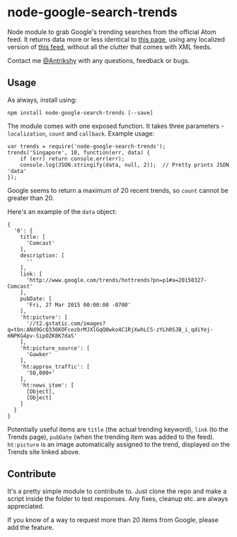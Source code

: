 node-google-search-trends
=========================

Node module to grab Google's trending searches from the official Atom feed. It returns data more or less identical to [this page](http://www.google.com/trends/hottrends), using any localized version of [this feed](www.google.com/trends/hottrends/atom/feed?pn=p1), without all the clutter that comes with XML feeds.

Contact me [@Antrikshy](http://twitter.com/Antrikshy) with any questions, feedback or bugs.

Usage
-----

As always, install using:

    npm install node-google-search-trends [--save]

The module comes with one exposed function. It takes three parameters - `localization`, `count` and `callback`. Example usage:

    var trends = require('node-google-search-trends');
    trends('Singapore', 10, function(err, data) {
        if (err) return console.err(err);
        console.log(JSON.stringify(data, null, 2));  // Pretty prints JSON 'data'
    });

Google seems to return a maximum of 20 recent trends, so `count` cannot be greater than 20.

Here's an example of the `data` object:

    {
      '0': {
        title: [
          'Comcast'
        ],
        description: [
          ''
        ],
        link: [
          'http://www.google.com/trends/hottrends?pn=p1#a=20150327-Comcast'
        ],
        pubDate: [
          'Fri, 27 Mar 2015 00:00:00 -0700'
        ],
        'ht:picture': [
          '//t2.gstatic.com/images?q=tbn:ANd9GcQ336KOFcezbrMJXlGqQ0wko4C1RjXwhLCS-zYLh0SJB_i_qdiYej-mNPKG4pv-SipOZK8K7daS'
        ],
        'ht:picture_source': [
          'Gawker'
        ],
        'ht:approx_traffic': [
          '50,000+'
        ],
        'ht:news_item': [
          [Object],
          [Object]
        ]
      }
    }

Potentially useful items are `title` (the actual trending keyword), `link` (to the Trends page), `pubDate` (when the trending item was added to the feed). `ht:picture` is an image automatically assigned to the trend, displayed on the Trends site linked above. 

Contribute
----------

It's a pretty simple module to contribute to. Just clone the repo and make a script inside the folder to test responses. Any fixes, cleanup etc. are always appreciated.

If you know of a way to request more than 20 items from Google, please add the feature.
